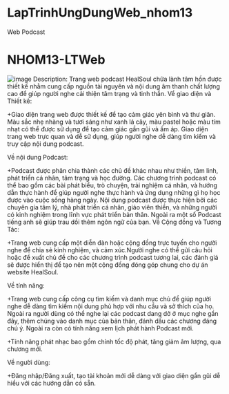 # LapTrinhUngDungWeb_nhom13
Web Podcast
# NHOM13-LTWeb
![image](https://github.com/HaotapIT/NHOM13-LTWeb/assets/145156126/bf780d0b-3929-4e0f-9295-bade41a27250)
Description:
Trang web podcast HealSoul chữa lành tâm hồn được thiết kế nhằm cung cấp nguồn tài nguyên và nội dung âm thanh chất lượng cao để giúp người nghe cải thiện tâm trạng và tinh thần.
Về giao diện và Thiết kế:

  +Giao diện trang web được thiết kế để tạo cảm giác yên bình và thư giãn. Màu sắc nhẹ nhàng và tươi sáng như xanh lá cây, màu pastel hoặc màu tím nhạt có thể được sử dụng để tạo cảm giác gần gũi và ấm áp. Giao diện trang web trực quan và dễ sử dụng, giúp người nghe dễ dàng tìm kiếm và truy cập nội dung podcast.
  
Về nội dung Podcast:

  +Podcast được phân chia thành các chủ đề khác nhau như thiền, tâm linh, phát triển cá nhân, tâm trạng và học đường. Các chương trình podcast có thể bao gồm các bài phát biểu, trò chuyện, trải nghiệm cá nhân, và hướng dẫn thực hành để giúp người nghe thực hành và ứng dụng những gì họ học được vào cuộc sống hàng ngày. Nội dung podcast được thực hiện bởi các chuyên gia tâm lý, nhà phát triển cá nhân, giáo viên thiền, và những người có kinh nghiệm trong lĩnh vực phát triển bản thân. Ngoài ra một số Podcast tiếng anh sẽ giúp trau dồi thêm ngôn ngữ của bạn.
Về Cộng đồng và Tương Tác:

  +Trang web cung cấp một diễn đàn hoặc cộng đồng trực tuyến cho người nghe để chia sẻ kinh nghiệm, và cảm xúc.Người nghe có thể gửi câu hỏi hoặc đề xuất chủ đề cho các chương trình podcast tương lai, các đánh giá sẽ được hiển thị để tạo nên một cộng đồng đóng góp chung cho dự án website HealSoul.

Về tính năng:

  +Trang web cung cấp công cụ tìm kiếm và danh mục chủ đề giúp người nghe dễ dàng tìm kiếm nội dung phù hợp với nhu cầu và sở thích của họ. Ngoài ra người dùng có thể nghe lại các podcast dang dở ở mục nghe gần đây, thêm chúng vào danh mục của bản thân, đánh dấu các chương đáng chú ý. Ngoài ra còn có tính năng xem lịch phát hành Podcast mới.
  
  +Tính năng phát nhạc bao gồm chỉnh tốc độ phát, tăng giảm âm lượng, qua chương mới.
  
Về người dùng:

  +Đăng nhập/Đăng xuất, tạo tài khoản mới dễ dàng với giao diện gần gũi dễ hiểu với các hướng dẫn có sẵn.
